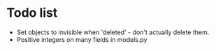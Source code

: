 # Todo list

* Set objects to invisible when 'deleted' - don't actually delete them.
* Positive integers on many fields in models.py
